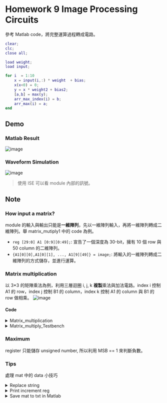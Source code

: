 # Homework 9 Image Processing Circuits
參考 Matlab code，將完整運算過程轉成電路。
```matlab
clear;
clc;
close all; 

load weight;
load input;

for i  = 1:10
    x = input(i,:) * weight  + bias;
    x(x<0) = 0;
    y = x * weight2 + bias2;
    [a,b] = max(y);
    arr_max_index(i) = b; 
    arr_max(i) = a;
end 
```

## Demo
### Matlab Result
![image](https://github.com/frankxaio/Seminar/assets/13852250/3051da4d-1b45-43e2-a92d-65dec757e06a)
### Waveform Simulation
![image](https://github.com/frankxaio/Seminar/assets/13852250/56b53564-05fa-481e-a3ae-975f75a053f8)
> 使用 ISE 可以看 module 內部的訊號。

## Note
### How input a matrix?
module 的輸入與輸出只能是**一維陣列**，先以一維陣列輸入，再將一維陣列轉成二維陣列。舉 matrix_mutiply1 中的 code 為例。
- `reg [29:0] A1 [0:9][0:49];`: 宣告了一個深度為 30-bit，擁有 10 個 row 與 50 column 的二維陣列。
- `{A1[0][0],A1[0][1], ..., A1[9][49]} = image;`: 將輸入的一維陣列轉成二維陣列的方式儲存，並進行運算。

### Matrix multiplication
以 3*3 的矩陣乘法為例，利用三層迴圈 i, j, k **複製**乘法與加法電路。index i 控制 A1 的 row，index j 控制 B1 的 column，index k 控制 A1 的 column 與 B1 的 row 做相乘。
![image](https://github.com/frankxaio/Seminar/assets/13852250/2c077c42-f9cc-4584-b9c1-44c928b86777)

#### Code
<details>
<summary> Matrix_multiplication </summary>

```verilog
`timescale 1ns / 1ps

module Calculator(A,B,Result);

	input [143:0] A;
	input [143:0] B;
	output [143:0] Result;
	
	reg [143:0] Result;
	reg [15:0] A1 [0:2][0:2];
	reg [15:0] B1 [0:2][0:2];
	reg [15:0] Res1 [0:2][0:2];
	
	integer i,j,k;
	
	always@ (A or B)
	begin
		//We convert the 1D arrays into 2D
		{A1[0][0],A1[0][1],A1[0][2],A1[1][0],A1[1][1],A1[1][2],A1[2][0],A1[2][1],A1[2][2]} = A;
		{B1[0][0],B1[0][1],B1[0][2],B1[1][0],B1[1][1],B1[1][2],B1[2][0],B1[2][1],B1[2][2]} = B;
		{Res1[0][0],Res1[0][1],Res1[0][2],Res1[1][0],Res1[1][1],Res1[1][2],Res1[2][0],Res1[2][1],Res1[2][2]} = 144'd0;
		
		i=0; j=0; k=0;
		
		//$display ("Multiplying");
		
		for(i=0;i<3;i=i+1)
		begin
			for(j=0;j<3;j=j+1)
			begin
				for(k=0;k<3;k=k+1)
				begin
					Res1[i][j]=Res1[i][j]+ (A1[i][k]*B1[k][j]);
				end
			end
		end
		
		Result = {Res1[0][0],Res1[0][1],Res1[0][2],Res1[1][0],Res1[1][1],Res1[1][2],Res1[2][0],Res1[2][1],Res1[2][2]};
	end

endmodule
```
</details>

<details>
<summary> Matrix_multiply_Testbench </summary>

```verilog
`timescale 1ns / 1ps

module test_bench;
	
	reg [143:0] A;
	reg [143:0] B;
	
	wire [143:0] Answer;
	
	Calculator calculator(.A(A), .B(B), .Result(Answer));
	
	initial begin
		
		//Initial inputs
		A={16'd1,16'd2,16'd3,16'd4,16'd5,16'd6,16'd7,16'd8,16'd9};
		B={16'd7,16'd3,16'd5,16'd12,16'd11,16'd17,16'd20,16'd3,16'd0};
		
	end
    
   
endmodule
```
</details>

### Maximum 
register 只能儲存 unsigned number, 所以利用 MSB == 1 來判斷負數。

### Tips
處理 mat 中的 data 小技巧
<details>
<summary> Replace string </summary>

```python
username = " na me "
username = username.replace(' ','')
print(username)
```
</details>

<details>
<summary> Print increment reg  </summary>

```python
for i in range(20):
    for j in range(10):
        print("B1[%d][%d]" %(i,j), end=",")
```
</details>

<details>
<summary> Save mat to txt in Matlab </summary>
 
```matlab
fid = fopen('data.txt','wt');   % data.txt為寫入檔名
matrix = M;                 % M 為要儲存的矩陣
[m,n]=size(matrix);                      
 for i=1:1:m
   for j=1:1:n
      if j==n
        fprintf(fid,'%d\n',matrix(i,j));
     else
       fprintf(fid,'%d\t',matrix(i,j));
      end
   end
end
fclose(fid);
```
</details>

